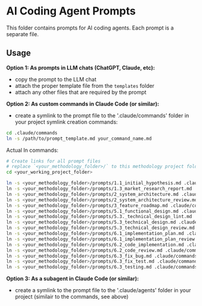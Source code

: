 # AI Coding Agent Prompts

This folder contains prompts for AI coding agents. Each prompt is a separate file.

## Usage

**Option 1: As prompts in LLM chats (ChatGPT, Claude, etc):**
- copy the prompt to the LLM chat
- attach the proper template file from the `templates` folder
- attach any other files that are required by the prompt

**Option 2: As custom commands in Claude Code (or similar):**
- create a symlink to the prompt file to the '.claude/commands' folder in your project
symlink creation commands:
```bash
cd .claude/commands
ln -s /path/to/prompt_template.md your_command_name.md
```

Actual ln commands:

```bash
# Create links for all prompt files
# replace `<your_methodology_folder>/` to this methodology project folder and `<your_working_project_folder>` to your working project folder.
cd <your_working_project_folder>

ln -s <your_methodology_folder>/prompts/1.1_initial_hypothesis.md .claude/commands/hypothesis.md \
ln -s <your_methodology_folder>/prompts/1.3_market_research_report.md .claude/commands/market_research.md \
ln -s <your_methodology_folder>/prompts/2_system_architecture.md .claude/commands/architecture.md \
ln -s <your_methodology_folder>/prompts/2_system_architecture_review.md .claude/commands/architecture_review.md \
ln -s <your_methodology_folder>/prompts/3_feature_roadmap.md .claude/commands/roadmap.md \
ln -s <your_methodology_folder>/prompts/5.1_functional_design.md .claude/commands/functional_design.md \
ln -s <your_methodology_folder>/prompts/5.3._technical_design_lint.md .claude/commands/tdd_lint.md \
ln -s <your_methodology_folder>/prompts/5.3_technical_design.md .claude/commands/tdd.md \
ln -s <your_methodology_folder>/prompts/5.3_technical_design_review.md .claude/commands/tdd_review.md \
ln -s <your_methodology_folder>/prompts/6.1_implementation_plan.md .claude/commands/plan.md \
ln -s <your_methodology_folder>/prompts/6.1_implementation_plan_review.md .claude/commands/plan_review.md \
ln -s <your_methodology_folder>/prompts/6.2_code_implementation.md .claude/commands/do.md \
ln -s <your_methodology_folder>/prompts/6.2_code_review.md .claude/commands/code_review.md \
ln -s <your_methodology_folder>/prompts/6.3_fix_bug.md .claude/commands/fix_bug.md \
ln -s <your_methodology_folder>/prompts/6.3_fix_test.md .claude/commands/fix_test.md \
ln -s <your_methodology_folder>/prompts/6.3_testing.md .claude/commands/test.md 

```

**Option 3: As a subagent in Claude Code (or similar):**
- create a symlink to the prompt file to the '.claude/agents' folder in your project (similair to the commands, see above)